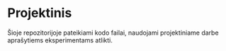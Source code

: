 # Projektinis

Šioje repozitorijoje pateikiami kodo failai, naudojami projektiniame darbe aprašytiems eksperimentams atlikti.
